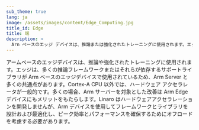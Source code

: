 ```yaml
---
sub_theme: true
lang: ja
image: /assets/images/content/Edge_Computing.jpg
title_id: Edge
title: 端
description: >
  Arn ベースのエッジ デバイスは、推論または強化されたトレーニングに使用されます。エッジは、推論フレームワークやサポートライブラリの多くとしてArmサーバーと多くの共通点を持っています.
---
```


アームベースのエッジデバイスは、推論や強化されたトレーニングに使用されます。エッジは、多くの推論フレームワークまたはそれらが依存するサポートライブラリが Arm ベースのエッジデバイスで使用されているため、Arm Server と多くの共通点があります。Cortex-A CPU 以外では、ハードウェア アクセラレータが一般的です。多くの場合、Arm サーバーを対象とした改善は Arm Edge デバイスにもメリットをもたらします。Linaro はハードウェアアクセラレーションを開発しませんが、Arm デバイスを使用してフレームワークとライブラリを設計および最適化し、ピーク効率とパフォーマンスを確保するためにオフロードを考慮する必要があります。
